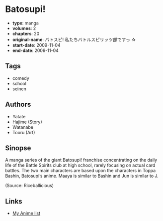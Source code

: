 # Batosupi!

-   **type**: manga
-   **volumes**: 2
-   **chapters**: 20
-   **original-name**: バトスピ! 私たちバトルスピリッツ部ですっ ☆
-   **start-date**: 2009-11-04
-   **end-date**: 2009-11-04

## Tags

-   comedy
-   school
-   seinen

## Authors

-   Yatate
-   Hajime (Story)
-   Watanabe
-   Tooru (Art)

## Sinopse

A manga series of the giant Batosupi! franchise concentrating on the daily life of the Battle Spirits club at high school, rarely focusing on actual card battles. The two main characters are based upon the characters in Toppa Bashin, Batosupi’s anime. Maaya is similar to Bashin and Jun is similar to J.

(Source: Riceballicious)

## Links

-   [My Anime list](https://myanimelist.net/manga/27547/Batosupi)
